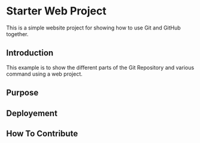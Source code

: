 # Starter Web Project

This is a simple website project for
showing how to use Git and GitHub together.

## Introduction

This example is to show the different parts
of the Git Repository and various command using
a web project.

## Purpose

## Deployement

## How To Contribute
